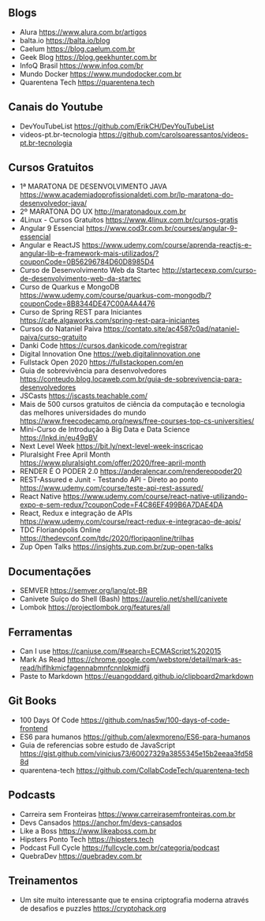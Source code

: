 ## Blogs

* Alura https://www.alura.com.br/artigos
* balta.io https://balta.io/blog
* Caelum https://blog.caelum.com.br
* Geek Blog https://blog.geekhunter.com.br
* InfoQ Brasil https://www.infoq.com/br
* Mundo Docker https://www.mundodocker.com.br
* Quarentena Tech https://quarentena.tech

## Canais do Youtube

* DevYouTubeList https://github.com/ErikCH/DevYouTubeList
* videos-pt.br-tecnologia https://github.com/carolsoaressantos/videos-pt.br-tecnologia

## Cursos Gratuitos

* 1ª MARATONA DE DESENVOLVIMENTO JAVA https://www.academiadoprofissionaldeti.com.br/lp-maratona-do-desenvolvedor-java/
* 2º MARATONA DO UX http://maratonadoux.com.br
* 4Linux - Cursos Gratuitos https://www.4linux.com.br/cursos-gratis
* Angular 9 Essencial https://www.cod3r.com.br/courses/angular-9-essencial
* Angular e ReactJS https://www.udemy.com/course/aprenda-reactjs-e-angular-lib-e-framework-mais-utilizados/?couponCode=0B56296784D60D8985D4
* Curso de Desenvolvimento Web da Startec http://startecexp.com/curso-de-desenvolvimento-web-da-startec
* Curso de Quarkus e MongoDB https://www.udemy.com/course/quarkus-com-mongodb/?couponCode=8B8344DE47C00A4A4476
* Curso de Spring REST para Iniciantes https://cafe.algaworks.com/spring-rest-para-iniciantes
* Cursos do Nataniel Paiva https://contato.site/ac4587c0ad/nataniel-paiva/curso-gratuito
* Danki Code https://cursos.dankicode.com/registrar
* Digital Innovation One https://web.digitalinnovation.one
* Fullstack Open 2020 https://fullstackopen.com/en
* Guia de sobrevivência para desenvolvedores https://conteudo.blog.locaweb.com.br/guia-de-sobrevivencia-para-desenvolvedores
* JSCasts https://jscasts.teachable.com/
* Mais de 500 cursos gratuitos de ciência da computação e tecnologia das melhores universidades do mundo https://www.freecodecamp.org/news/free-courses-top-cs-universities/
* Mini-Curso de Introdução à Big Data e Data Science https://lnkd.in/eu49gBV
* Next Level Week https://bit.ly/next-level-week-inscricao
* Pluralsight Free April Month https://www.pluralsight.com/offer/2020/free-april-month
* RENDER É O PODER 2.0 https://anderalencar.com/rendereopoder20
* REST-Assured e Junit - Testando API - Direto ao ponto https://www.udemy.com/course/teste-api-rest-assured/
* React Native https://www.udemy.com/course/react-native-utilizando-expo-e-sem-redux/?couponCode=F4C86EF499B6A7DAE4DA
* React, Redux e integração de APIs https://www.udemy.com/course/react-redux-e-integracao-de-apis/
* TDC Florianópolis Online https://thedevconf.com/tdc/2020/floripaonline/trilhas
* Zup Open Talks https://insights.zup.com.br/zup-open-talks

## Documentações

* SEMVER https://semver.org/lang/pt-BR
* Canivete Suíço do Shell (Bash) https://aurelio.net/shell/canivete
* Lombok https://projectlombok.org/features/all

## Ferramentas

* Can I use https://caniuse.com/#search=ECMAScript%202015
* Mark As Read https://chrome.google.com/webstore/detail/mark-as-read/hiflhkmicfagennabmnfcnnlpkmidfjj
* Paste to Markdown https://euangoddard.github.io/clipboard2markdown

## Git Books

* 100 Days Of Code https://github.com/nas5w/100-days-of-code-frontend
* ES6 para humanos https://github.com/alexmoreno/ES6-para-humanos
* Guia de referencias sobre estudo de JavaScript https://gist.github.com/vinicius73/60027329a3855345e15b2eeaa3fd588d
* quarentena-tech https://github.com/CollabCodeTech/quarentena-tech

## Podcasts

* Carreira sem Fronteiras https://www.carreirasemfronteiras.com.br
* Devs Cansados https://anchor.fm/devs-cansados
* Like a Boss https://www.likeaboss.com.br
* Hipsters Ponto Tech https://hipsters.tech
* Podcast Full Cycle https://fullcycle.com.br/categoria/podcast
* QuebraDev https://quebradev.com.br

## Treinamentos

* Um site muito interessante que te ensina criptografia moderna através de desafios e puzzles https://cryptohack.org
